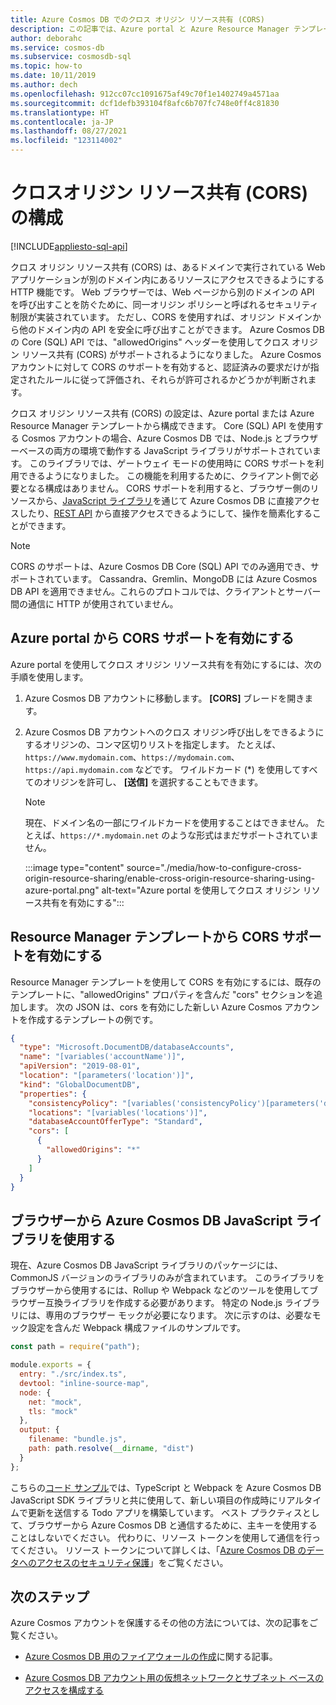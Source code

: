 ```yaml
---
title: Azure Cosmos DB でのクロス オリジン リソース共有 (CORS)
description: この記事では、Azure portal と Azure Resource Manager テンプレートを使用して、Azure Cosmos DB でのクロス オリジン リソース共有 (CORS) を構成する方法について説明します。
author: deborahc
ms.service: cosmos-db
ms.subservice: cosmosdb-sql
ms.topic: how-to
ms.date: 10/11/2019
ms.author: dech
ms.openlocfilehash: 912cc07cc1091675af49c70f1e1402749a4571aa
ms.sourcegitcommit: dcf1defb393104f8afc6b707fc748e0ff4c81830
ms.translationtype: HT
ms.contentlocale: ja-JP
ms.lasthandoff: 08/27/2021
ms.locfileid: "123114002"
---
```

# <a name="configure-cross-origin-resource-sharing-cors"></a>クロスオリジン リソース共有 (CORS) の構成
[!INCLUDE[appliesto-sql-api](../includes/appliesto-sql-api.md)]

クロス オリジン リソース共有 (CORS) は、あるドメインで実行されている Web アプリケーションが別のドメイン内にあるリソースにアクセスできるようにする HTTP 機能です。 Web ブラウザーでは、Web ページから別のドメインの API を呼び出すことを防ぐために、同一オリジン ポリシーと呼ばれるセキュリティ制限が実装されています。 ただし、CORS を使用すれば、オリジン ドメインから他のドメイン内の API を安全に呼び出すことができます。 Azure Cosmos DB の Core (SQL) API では、"allowedOrigins" ヘッダーを使用してクロス オリジン リソース共有 (CORS) がサポートされるようになりました。 Azure Cosmos アカウントに対して CORS のサポートを有効すると、認証済みの要求だけが指定されたルールに従って評価され、それらが許可されるかどうかが判断されます。

クロス オリジン リソース共有 (CORS) の設定は、Azure portal または Azure Resource Manager テンプレートから構成できます。 Core (SQL) API を使用する Cosmos アカウントの場合、Azure Cosmos DB では、Node.js とブラウザーベースの両方の環境で動作する JavaScript ライブラリがサポートされています。 このライブラリでは、ゲートウェイ モードの使用時に CORS サポートを利用できるようになりました。 この機能を利用するために、クライアント側で必要となる構成はありません。 CORS サポートを利用すると、ブラウザー側のリソースから、[JavaScript ライブラリ](https://www.npmjs.com/package/@azure/cosmos)を通じて Azure Cosmos DB に直接アクセスしたり、[REST API](/rest/api/cosmos-db/) から直接アクセスできるようにして、操作を簡素化することができます。

> [!NOTE]
> CORS のサポートは、Azure Cosmos DB Core (SQL) API でのみ適用でき、サポートされています。 Cassandra、Gremlin、MongoDB には Azure Cosmos DB API を適用できません。これらのプロトコルでは、クライアントとサーバー間の通信に HTTP が使用されていません。

## <a name="enable-cors-support-from-azure-portal"></a>Azure portal から CORS サポートを有効にする

Azure portal を使用してクロス オリジン リソース共有を有効にするには、次の手順を使用します。

1. Azure Cosmos DB アカウントに移動します。 **[CORS]** ブレードを開きます。

2. Azure Cosmos DB アカウントへのクロス オリジン呼び出しをできるようにするオリジンの、コンマ区切りリストを指定します。 たとえば、`https://www.mydomain.com`、`https://mydomain.com`、`https://api.mydomain.com` などです。 ワイルドカード (\*) を使用してすべてのオリジンを許可し、 **[送信]** を選択することもできます。 

   > [!NOTE]
   > 現在、ドメイン名の一部にワイルドカードを使用することはできません。 たとえば、`https://*.mydomain.net` のような形式はまだサポートされていません。 

   :::image type="content" source="./media/how-to-configure-cross-origin-resource-sharing/enable-cross-origin-resource-sharing-using-azure-portal.png" alt-text="Azure portal を使用してクロス オリジン リソース共有を有効にする":::

## <a name="enable-cors-support-from-resource-manager-template"></a>Resource Manager テンプレートから CORS サポートを有効にする

Resource Manager テンプレートを使用して CORS を有効にするには、既存のテンプレートに、"allowedOrigins" プロパティを含んだ "cors" セクションを追加します。 次の JSON は、cors を有効にした新しい Azure Cosmos アカウントを作成するテンプレートの例です。

```json
{
  "type": "Microsoft.DocumentDB/databaseAccounts",
  "name": "[variables('accountName')]",
  "apiVersion": "2019-08-01",
  "location": "[parameters('location')]",
  "kind": "GlobalDocumentDB",
  "properties": {
    "consistencyPolicy": "[variables('consistencyPolicy')[parameters('defaultConsistencyLevel')]]",
    "locations": "[variables('locations')]",
    "databaseAccountOfferType": "Standard",
    "cors": [
      {
        "allowedOrigins": "*"
      }
    ]
  }
}
```

## <a name="using-the-azure-cosmos-db-javascript-library-from-a-browser"></a>ブラウザーから Azure Cosmos DB JavaScript ライブラリを使用する

現在、Azure Cosmos DB JavaScript ライブラリのパッケージには、CommonJS バージョンのライブラリのみが含まれています。 このライブラリをブラウザーから使用するには、Rollup や Webpack などのツールを使用してブラウザー互換ライブラリを作成する必要があります。 特定の Node.js ライブラリには、専用のブラウザー モックが必要になります。 次に示すのは、必要なモック設定を含んだ Webpack 構成ファイルのサンプルです。

```javascript
const path = require("path");

module.exports = {
  entry: "./src/index.ts",
  devtool: "inline-source-map",
  node: {
    net: "mock",
    tls: "mock"
  },
  output: {
    filename: "bundle.js",
    path: path.resolve(__dirname, "dist")
  }
};
```
 
こちらの[コード サンプル](https://github.com/christopheranderson/cosmos-browser-sample)では、TypeScript と Webpack を Azure Cosmos DB JavaScript SDK ライブラリと共に使用して、新しい項目の作成時にリアルタイムで更新を送信する Todo アプリを構築しています。
ベスト プラクティスとして、ブラウザーから Azure Cosmos DB と通信するために、主キーを使用することはしないでください。 代わりに、リソース トークンを使用して通信を行ってください。 リソース トークンについて詳しくは、「[Azure Cosmos DB のデータへのアクセスのセキュリティ保護](../secure-access-to-data.md#resource-tokens)」をご覧ください。

## <a name="next-steps"></a>次のステップ

Azure Cosmos アカウントを保護するその他の方法については、次の記事をご覧ください。

* [Azure Cosmos DB 用のファイアウォールの作成](../how-to-configure-firewall.md)に関する記事。

* [Azure Cosmos DB アカウント用の仮想ネットワークとサブネット ベースのアクセスを構成する](../how-to-configure-vnet-service-endpoint.md)
